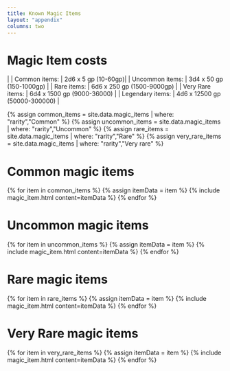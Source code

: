 ```yaml
---
title: Known Magic Items
layout: "appendix"
columns: two
---
```

# Magic Item costs

|
| Common items:      | 2d6 x 5 gp (10-60gp)|
| Uncommon items:    | 3d4 x 50 gp (150-1000gp) |
| Rare items:        | 6d6 x 250 gp (1500-9000gp) |
| Very Rare items:   | 6d4 x 1500 gp (9000-36000) |
| Legendary items:   | 4d6 x 12500 gp (50000-300000) |

{% assign common_items = site.data.magic_items | where: "rarity","Common" %} 
{% assign uncommon_items = site.data.magic_items | where: "rarity","Uncommon" %} 
{% assign rare_items = site.data.magic_items | where: "rarity","Rare" %} 
{% assign very_rare_items = site.data.magic_items | where: "rarity","Very rare" %} 

# Common magic items
{% for item in common_items %}
{% assign itemData = item %}
{% include magic_item.html content=itemData %}
{% endfor %}

# Uncommon magic items
{% for item in uncommon_items %}
{% assign itemData = item %}
{% include magic_item.html content=itemData %}
{% endfor %}

# Rare magic items
{% for item in rare_items %}
{% assign itemData = item %}
{% include magic_item.html content=itemData %}
{% endfor %}

# Very Rare magic items
{% for item in very_rare_items %}
{% assign itemData = item %}
{% include magic_item.html content=itemData %}
{% endfor %}
